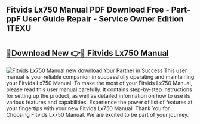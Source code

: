 ## Fitvids Lx750 Manual PDF Download Free - Part-ppF User Guide Repair - Service Owner Edition 1TEXU

# <h2><a href="http://bc16704.oget.top/?id=Fitvids+Lx750+Manual">🔗Download New 👉🔴 Fitvids Lx750 Manual</a></h2>

[![Fitvids Lx750 Manual new download](https://i.imgur.com/5g1atiW.png)](http://bc16704.oget.top/?id=Fitvids+Lx750+Manual)
Your Partner in Success This user manual is your reliable companion in successfully operating and maintaining your Fitvids Lx750 Manual. To make the most of your Fitvids Lx750 Manual, please read this user manual carefully. It contains step-by-step instructions for setting up the product, as well as detailed information on how to use its various features and capabilities. Experience the power of list of features at your fingertips with your new Fitvids Lx750 Manual. Thank You for Choosing Fitvids Lx750 Manual. We are excited to be part of your journey.
